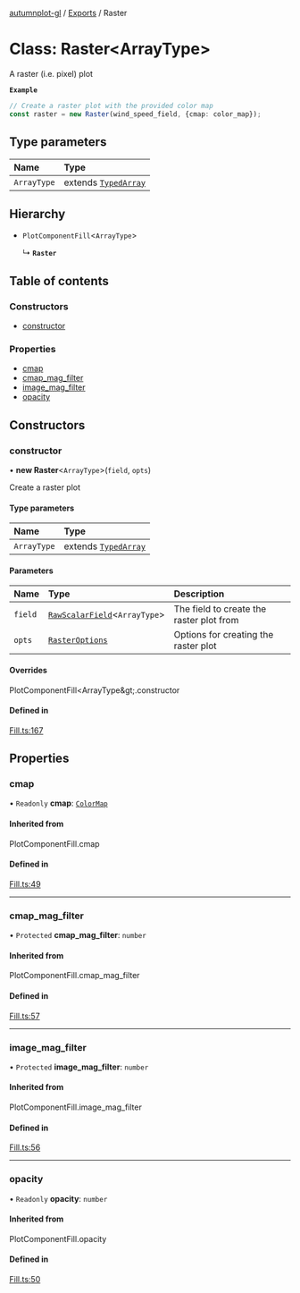 [autumnplot-gl](../README.md) / [Exports](../modules.md) / Raster

# Class: Raster<ArrayType\>

A raster (i.e. pixel) plot

**`Example`**

```ts
// Create a raster plot with the provided color map
const raster = new Raster(wind_speed_field, {cmap: color_map});
```

## Type parameters

| Name | Type |
| :------ | :------ |
| `ArrayType` | extends [`TypedArray`](../modules.md#typedarray) |

## Hierarchy

- `PlotComponentFill`<`ArrayType`\>

  ↳ **`Raster`**

## Table of contents

### Constructors

- [constructor](Raster.md#constructor)

### Properties

- [cmap](Raster.md#cmap)
- [cmap\_mag\_filter](Raster.md#cmap_mag_filter)
- [image\_mag\_filter](Raster.md#image_mag_filter)
- [opacity](Raster.md#opacity)

## Constructors

### constructor

• **new Raster**<`ArrayType`\>(`field`, `opts`)

Create a raster plot

#### Type parameters

| Name | Type |
| :------ | :------ |
| `ArrayType` | extends [`TypedArray`](../modules.md#typedarray) |

#### Parameters

| Name | Type | Description |
| :------ | :------ | :------ |
| `field` | [`RawScalarField`](RawScalarField.md)<`ArrayType`\> | The field to create the raster plot from |
| `opts` | [`RasterOptions`](../interfaces/RasterOptions.md) | Options for creating the raster plot |

#### Overrides

PlotComponentFill&lt;ArrayType\&gt;.constructor

#### Defined in

[Fill.ts:167](https://github.com/tsupinie/autumnplot-gl/blob/f74c7b8/src/Fill.ts#L167)

## Properties

### cmap

• `Readonly` **cmap**: [`ColorMap`](ColorMap.md)

#### Inherited from

PlotComponentFill.cmap

#### Defined in

[Fill.ts:49](https://github.com/tsupinie/autumnplot-gl/blob/f74c7b8/src/Fill.ts#L49)

___

### cmap\_mag\_filter

• `Protected` **cmap\_mag\_filter**: `number`

#### Inherited from

PlotComponentFill.cmap\_mag\_filter

#### Defined in

[Fill.ts:57](https://github.com/tsupinie/autumnplot-gl/blob/f74c7b8/src/Fill.ts#L57)

___

### image\_mag\_filter

• `Protected` **image\_mag\_filter**: `number`

#### Inherited from

PlotComponentFill.image\_mag\_filter

#### Defined in

[Fill.ts:56](https://github.com/tsupinie/autumnplot-gl/blob/f74c7b8/src/Fill.ts#L56)

___

### opacity

• `Readonly` **opacity**: `number`

#### Inherited from

PlotComponentFill.opacity

#### Defined in

[Fill.ts:50](https://github.com/tsupinie/autumnplot-gl/blob/f74c7b8/src/Fill.ts#L50)
